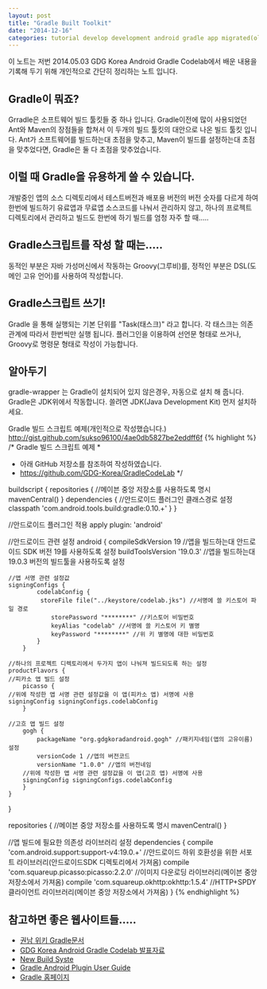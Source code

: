 ```yaml
---
layout: post
title: "Gradle Built Toolkit"
date: "2014-12-16"
categories: tutorial develop development android gradle app migrated(old)
---
```


이 노트는 저번 2014.05.03 GDG Korea Android Gradle Codelab에서 배운 내용을 기록해 두기 위해 개인적으로 간단히 정리하는 노트 입니다.

## Gradle이 뭐죠?
Grradle은 소프트웨어 빌드 툴킷들 중 하나 입니다. Gradle이전에 많이 사용되었던 Ant와 Maven의 장점들을 합쳐서 이 두개의 빌드 툴킷의 대안으로 나온 빌드 툴킷 입니다.
Ant가 소프트웨어를 빌드하는대 초점을 맞추고, Maven이 빌드를 설정하는대 초점을 맞추었다면, Gradle은 둘 다 초점을 맞추었습니다.

## 이럴 때 Gradle을 유용하게 쓸 수 있습니다.
개발중인 앱의 소스 디렉토리에서 테스트버전과 배포용 버전의 버전 숫자를 다르게 하여 한번에 빌드하기
유료앱과 무료앱 소스코드를 나눠서 관리하지 않고, 하나의 프로젝트 디렉토리에서 관리하고 빌드도 한번에 하기
빌드를 엄청 자주 할 때.....

## Gradle스크립트를 작성 할 때는.....
동적인 부분은 자바 가성머신에서 작동하는 Groovy(그루비)를, 정적인 부분은 DSL(도메인 고유 언어)를 사용하여 작성합니다.

## Gradle스크립트 쓰기!
Gradle 을 통해 실행되는 기본 단위를 "Task(태스크)" 라고 합니다. 각 태스크는 의존 관계에 따라서 한번씩만 실행 됩니다.
플러그인을 이용하여 선언문 형태로 쓰거나, Groovy로 명령문 형태로 작성이 가능합니다.

## 알아두기
gradle-wrapper 는 Gradle이 설치되어 있지 않은경우, 자동으로 설치 해 줍니다. 
Gradle은 JDK위에서 작동합니다. 쓸려면 JDK(Java Development Kit) 먼저 설치하세요.

Gradle 빌드 스크립트 예제(개인적으로 작성했습니다.)
http://gist.github.com/sukso96100/4ae0db5827be2eddff6f
{% highlight %}
/* Gradle 빌드 스크립트 예제
 *
 * 아래 GitHub 저장소를 참조하여 작성하였습니다.
 * https://github.com/GDG-Korea/GradleCodeLab
 */
 
buildscript {
    repositories {
	//메이븐 중앙 저장소를 사용하도록 명시
        mavenCentral()
    }
    dependencies {
	//안드로이드 플러그인 클래스경로 설정
        classpath 'com.android.tools.build:gradle:0.10.+'
    }
}
 
//안드로이드 플러그인 적용
apply plugin: 'android'
 
//안드로이드 관련 설정
android {
	compileSdkVersion 19 //앱을 빌드하는대 안드로이드 SDK 버전 19를 사용하도록 설정
    	buildToolsVersion '19.0.3' //앱을 빌드하는대 19.0.3 버전의 빌드툴을 사용하도록 설정
 
	//앱 서명 관련 설정값
	signingConfigs {
    	    codelabConfig {
   	         storeFile file("../keystore/codelab.jks") //서명에 쓸 키스토어 파일 경로
        	    storePassword "********" //키스토어 비밀번호
        	    keyAlias "codelab" //서명에 쓸 키스토어 키 별명
        	    keyPassword "********" //위 키 별명에 대한 비밀번호
        	}
    	}
 
	//하나의 프로젝트 디렉토리에서 두가지 앱이 나눠져 빌드되도록 하는 설정
    productFlavors {
	//피카소 앱 빌드 설정
        picasso {
	//위에 작성한 앱 서명 관련 설정값을 이 앱(피카소 앱) 서명에 사용
	signingConfig signingConfigs.codelabConfig
        }
 
	//고흐 앱 빌드 설정
        gogh {
            packageName "org.gdgkoradandroid.gogh" //패키지네임(앱의 고유이름) 설정
            versionCode 1 //앱의 버전코드
            versionName "1.0.0" //앱의 버전네임
		//위에 작성한 앱 서명 관련 설정값을 이 앱(고흐 앱) 서명에 사용
	    signingConfig signingConfigs.codelabConfig
        }
    }
 
}
 
repositories {
	//메이븐 중앙 저장소를 사용하도록 명시
    mavenCentral()
}
 
//앱 빌드에 필요한 의존성 라이브러리 설정
dependencies {
    compile 'com.android.support:support-v4:19.0.+' //안드로이드 하위 호환성을 위한 서포트 라이브러리(안드로이드SDK 디렉토리에서 가져옴)
    compile 'com.squareup.picasso:picasso:2.2.0' //이미지 다운로딩 라이브러리(메이븐 중앙 저장소에서 가져옴)
    compile 'com.squareup.okhttp:okhttp:1.5.4' //HTTP+SPDY클라이언트 라이브러리(메이븐 중앙 저장소에서 가져옴)
}
{% endhighlight %}

## 참고하면 좋은 웹사이트들.....
* <a href="http://kwonnam.pe.kr/wiki/gradle">권남 위키 Gradle문서</a>
* <a href="http://docs.google.com/presentation/d/1A0drtBqJxE-OzCs5vt7Calouz3cOOmdaebXunRFoVxA/pub?start=false&loop=false&delayms=3000#slide=id.p">GDG Korea Android Gradle Codelab 발표자료</a>
* <a href="http://tools.android.com/tech-docs/new-build-system">New Build Syste</a>
* <a href="http://tools.android.com/tech-docs/new-build-system/user-guide">Gradle Android Plugin User Guide</a>
* <a href="http://www.gradle.org/">Gradle 홈페이지</a>
